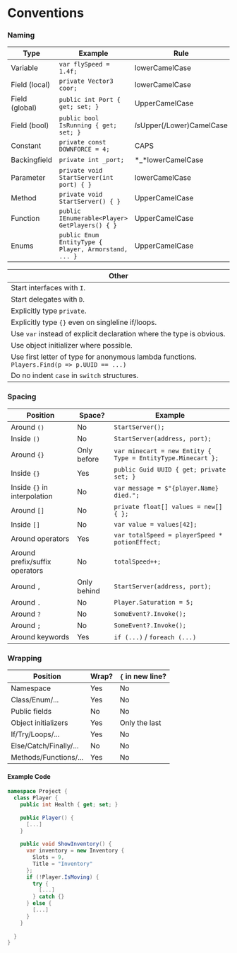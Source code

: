# Conventions

### Naming
|Type|Example|Rule|
|----|-------|----|
|Variable|`var flySpeed = 1.4f;`|lowerCamelCase|
|Field (local)|`private Vector3 coor;`|lowerCamelCase|
|Field (global)|`public int Port { get; set; }`|UpperCamelCase|
|Field (bool)|`public bool IsRunning { get; set; }`|*Is*Upper(/Lower)CamelCase|
|Constant|`private const DOWNFORCE = 4;`|CAPS|
|Backingfield|`private int _port;`|*_*lowerCamelCase|
|Parameter|`private void StartServer(int port) { }`|lowerCamelCase|
|Method|`private void StartServer() { }`|UpperCamelCase|
|Function|`public IEnumerable<Player> GetPlayers() { }`|UpperCamelCase|
|Enums|`public Enum EntityType { Player, Armorstand, ... }`|UpperCamelCase|

|Other|
|-----|
|Start interfaces with `I`.|
|Start delegates with `D`.|
|Explicitly type `private`.|
|Explicitly type `{}` even on singleline if/loops.|
|Use `var` instead of explicit declaration where the type is obvious.|
|Use object initializer where possible.|
|Use first letter of type for anonymous lambda functions. `Players.Find(p => p.UUID == ...)`|
|Do no indent `case` in `switch` structures.|

### Spacing
|Position|Space?|Example|
|--------|------|-------|
|Around `()`|No|`StartServer();`|
|Inside `()`|No|`StartServer(address, port);`|
|Around `{}`|Only before|`var minecart = new Entity { Type = EntityType.Minecart };`|
|Inside `{}`|Yes|`public Guid UUID { get; private set; }`|
|Inside `{}` in interpolation|No|`var message = $"{player.Name} died.";`|
|Around `[]`|No|`private float[] values = new[] { };`|
|Inside `[]`|No|`var value = values[42];`|
|Around operators|Yes|`var totalSpeed = playerSpeed * potionEffect;`|
|Around prefix/suffix operators|No|`totalSpeed++;`|
|Around `,`|Only behind|`StartServer(address, port);`|
|Around `.`|No|`Player.Saturation = 5;`|
|Around `?`|No|`SomeEvent?.Invoke();`|
|Around `;`|No|`SomeEvent?.Invoke();`|
|Around keywords|Yes|`if (...)` / `foreach (...)`|

### Wrapping
|Position|Wrap?|`{` in new line?|
|--------|-----|----------------|
|Namespace|Yes|No|
|Class/Enum/...|Yes|No|
|Public fields|No|No|
|Object initializers|Yes|Only the last|
|If/Try/Loops/...|Yes|No|
|Else/Catch/Finally/...|No|No|
|Methods/Functions/...|Yes|No|

#### Example Code
```csharp
namespace Project {
  class Player {
    public int Health { get; set; }
    
    public Player() {
      [...]
    }
    
    public void ShowInventory() {
      var inventory = new Inventory {
        Slots = 9,
        Title = "Inventory"
      };
      if (!Player.IsMoving) {
        try {
          [...]
        } catch {}
      } else {
        [...]
      }
    }
    
  }
}
```

